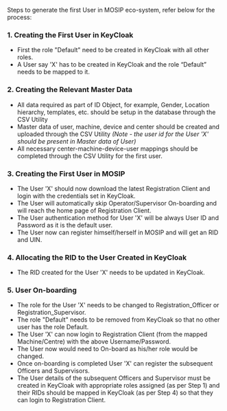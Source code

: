 Steps to generate the first User in MOSIP eco-system, refer below for the process:

### 1. Creating the First User in KeyCloak
* First the role "Default" need to be created in KeyCloak with all other roles.
* A User say 'X' has to be created in KeyCloak and the role “Default” needs to be mapped to it.

### 2. Creating the Relevant Master Data
* All data required as part of ID Object, for example, Gender, Location hierarchy, templates, etc. should be setup in the database through the CSV Utility
* Master data of user, machine, device and center should be created and uploaded through the CSV Utility _(Note - the user id for the User 'X' should be present in Master data of User)_
* All necessary center-machine-device-user mappings should be completed through the CSV Utility for the first user.

### 3. Creating the First User in MOSIP
* The User 'X' should now download the latest Registration Client and login with the credentials set in KeyCloak.
* The User will automatically skip Operator/Supervisor On-boarding and will reach the home page of Registration Client.
* The User authentication method for User 'X' will be always User ID and Password as it is the default user.
* The User now can register himself/herself in MOSIP and will get an RID and UIN.

### 4. Allocating the RID to the User Created in KeyCloak
* The RID created for the User 'X' needs to be updated in KeyCloak.

### 5. User On-boarding
* The role for the User 'X' needs to be changed to Registration_Officer or Registration_Supervisor. 
* The role "Default" needs to be removed from KeyCloak so that no other user has the role Default.
* The User 'X' can now login to Registration Client (from the mapped Machine/Centre) with the above Username/Password.
* The User now would need to On-board as his/her role would be changed.
* Once on-boarding is completed User 'X' can register the subsequent  Officers and Supervisors.
* The User details of the subsequent Officers and Supervisor must be created in KeyCloak with appropriate roles assigned (as per Step 1) and their RIDs should be mapped in KeyCloak (as per Step 4) so that they can login to Registration Client.
